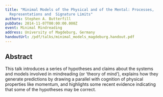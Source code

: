 ```yaml
---
title: "Minimal Models of the Physical and of the Mental: Processes,
  Representations and  Signature Limits"
authors: Stephen A. Butterfill
pubDate: 2014-11-07T00:00:00.000Z
event: Minimal Mindreading
address: University of Magdeburg, Germany
handoutUrl: /pdf/talks/minimal_models_magdeburg.handout.pdf
---
```


## Abstract

This talk introduces a series of hypotheses and claims about the systems and models involved in mindreading (or ‘theory of mind’), explains how they generate predictions by drawing a parallel with cognition of physical properties like momentum, and highlights some recent evidence indicating that some of the hypotheses may be correct.


